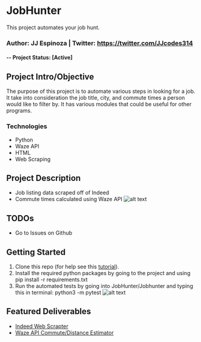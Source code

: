 # JobHunter
This project automates your job hunt.
### Author: JJ Espinoza | Twitter: https://twitter.com/JJcodes314



#### -- Project Status: [Active]

## Project Intro/Objective
The purpose of this project is to automate various steps in looking for a job. It take into consideration the job title, city, and commute times a person would like to filter by. It has various modules that could be useful for other programs. 


### Technologies
* Python
* Waze API
* HTML
* Web Scraping

## Project Description
* Job listing data scraped off of Indeed
* Commute times calculated using Waze API
![alt text](https://github.com/espin086/JobHunter/blob/master/folder_structure.png)

## TODOs

- Go to Issues on Github

## Getting Started

1. Clone this repo (for help see this [tutorial](https://help.github.com/articles/cloning-a-repository/)).
2. Install the required python packages by going to the project and using pip install -r requirements.txt
3. Run the automated tests by going into JobHunter/Jobhunter and typing this in terminal: python3 -m pytest
![alt text](https://github.com/espin086/JobHunter/blob/master/test_output.png)


## Featured Deliverables
* [Indeed Web Scrapter](link)
* [Waze API Commute/Distance Estimator](https://github.com/espin086/JobHunter/tree/master/JobHunter/waze)


